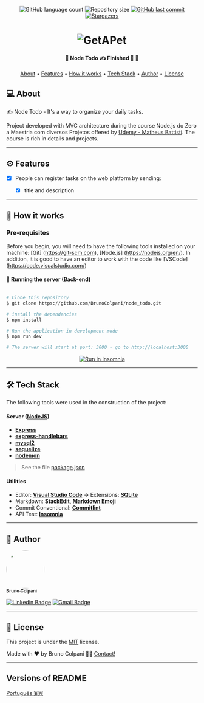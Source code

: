 <p align="center">
  <img alt="GitHub language count" src="https://img.shields.io/github/languages/count/BrunoColpani/node_todo?color=%2304D361">
  <img alt="Repository size" src="https://img.shields.io/github/repo-size/BrunoColpani/node_todo">
  <a href="https://github.com/BrunoColpani/node_todo/commits/master">
    <img alt="GitHub last commit" src="https://img.shields.io/github/last-commit/BrunoColpani/node_todo">
  </a> 
   <a href="https://github.com/BrunoColpani/node_todo/stargazers">
    <img alt="Stargazers" src="https://img.shields.io/github/stars/BrunoColpani/node_todo?style=social">
  </a> 
</p>

<h1 align="center">
    <img alt="GetAPet" title="#Node Todo"  />
</h1>

<h4 align="center"> 
	🚧  Node Todo ✍️ Finished 🚀 🚧
</h4>

<p align="center">
 <a href="#about">About</a> •
 <a href="#features">Features</a> •
 <a href="#how-it-works">How it works</a> • 
 <a href="#tech-stack">Tech Stack</a> • 
 <a href="#author">Author</a> • 
 <a href="#user-content-license">License</a>
</p>

## 💻 About

✍️ Node Todo - It's a way to organize your daily tasks.

Project developed with MVC architecture during the course Node.js do Zero a Maestria com diversos Projetos offered by [Udemy - Matheus Battisti](https://www.udemy.com/course/nodejs-do-zero-a-maestria-com-diversos-projetos/).
The course is rich in details and projects.

---

## ⚙️ Features

- [x] People can register tasks on the web platform by sending:

  - [x] title and description

---

## 🚀 How it works

### Pre-requisites

Before you begin, you will need to have the following tools installed on your machine: [Git] (https://git-scm.com), [Node.js] (https://nodejs.org/en/). In addition, it is good to have an editor to work with the code like [VSCode] (https://code.visualstudio.com/)

#### 🎲 Running the server (Back-end)

```bash

# Clone this repository
$ git clone https://github.com/BrunoColpani/node_todo.git

# install the dependencies
$ npm install

# Run the application in development mode
$ npm run dev

# The server will start at port: 3000 - go to http://localhost:3000

```

<p align="center">
  <a href="https://github.com/tgmarinho/README-ecoleta/blob/master/Insomnia_API_Ecoletajson.json" target="_blank"><img src="https://insomnia.rest/images/run.svg" alt="Run in Insomnia"></a>
</p>

---

## 🛠 Tech Stack

The following tools were used in the construction of the project:

#### [](https://github.com/tgmarinho/Ecoleta#server-nodejs--typescript)**Server** ([NodeJS](https://nodejs.org/en/))

- **[Express](https://expressjs.com/)**
- **[express-handlebars](https://handlebarsjs.com/)**
- **[mysql2](https://www.mysql.com/)**
- **[sequelize](https://sequelize.org/)**
- **[nodemon](https://nodemon.io/)**

> See the file [package.json](https://github.com/BrunoColpani/Get_A_Pet/blob/main/backend/package.json)

#### [](https://github.com/tgmarinho/Ecoleta#utilit%C3%A1rios)**Utilities**

- Editor: **[Visual Studio Code](https://code.visualstudio.com/)** → Extensions: **[SQLite](https://marketplace.visualstudio.com/items?itemName=alexcvzz.vscode-sqlite)**
- Markdown: **[StackEdit](https://stackedit.io/)**, **[Markdown Emoji](https://gist.github.com/rxaviers/7360908)**
- Commit Conventional: **[Commitlint](https://github.com/conventional-changelog/commitlint)**
- API Test: **[Insomnia](https://insomnia.rest/)**

---

## 🦸 Author

<a href="https://www.linkedin.com/in/bruno-colpani-0b1152138/">
 <img style="border-radius: 50%;" src="https://avatars.githubusercontent.com/u/87588227?v=4" width="100px;" alt=""/>
 <br />
 <sub><b>Bruno Colpani</b></sub></a> 
 <br />

[![Linkedin Badge](https://img.shields.io/badge/-Bruno-blue?style=flat-square&logo=Linkedin&logoColor=white&link=https://www.linkedin.com/in/bruno-colpani-0b1152138/)](https://www.linkedin.com/in/bruno-colpani-0b1152138/)
[![Gmail Badge](https://img.shields.io/badge/-bruno.colpani1@gmail.com-c14438?style=flat-square&logo=Gmail&logoColor=white&link=mailto:bruno.colpani1@gmail.com)](mailto:bruno.colpani1@gmail.com)

---

## 📝 License

This project is under the [MIT](./LICENSE) license.

Made with ❤️ by Bruno Colpani 👋🏽 [Contact!](https://www.linkedin.com/in/bruno-colpani-0b1152138/)

---

## Versions of README

[Português 🇧🇷](./README-pt.md)
